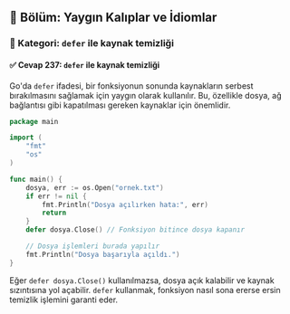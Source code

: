 ## 📘 Bölüm: Yaygın Kalıplar ve İdiomlar  
### 🔹 Kategori: `defer` ile kaynak temizliği  
#### ✅ Cevap 237: `defer` ile kaynak temizliği

Go'da `defer` ifadesi, bir fonksiyonun sonunda kaynakların serbest bırakılmasını sağlamak için yaygın olarak kullanılır. Bu, özellikle dosya, ağ bağlantısı gibi kapatılması gereken kaynaklar için önemlidir.

```go
package main

import (
    "fmt"
    "os"
)

func main() {
    dosya, err := os.Open("ornek.txt")
    if err != nil {
        fmt.Println("Dosya açılırken hata:", err)
        return
    }
    defer dosya.Close() // Fonksiyon bitince dosya kapanır

    // Dosya işlemleri burada yapılır
    fmt.Println("Dosya başarıyla açıldı.")
}
```

Eğer `defer dosya.Close()` kullanılmazsa, dosya açık kalabilir ve kaynak sızıntısına yol açabilir. `defer` kullanmak, fonksiyon nasıl sona ererse ersin temizlik işlemini garanti eder.
